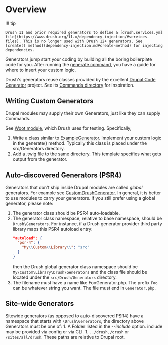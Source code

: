 # Overview

!!! tip

    Drush 11 and prior required generators to define a [drush.services.yml file](https://www.drush.org/11.x/dependency-injection/#services-files). This is no longer used with Drush 12+ generators. See [create() method](dependency-injection.md#create-method) for injecting dependencies.

Generators jump start your coding by building all the boring boilerplate code for you. After running the [generate command](commands/generate.md), you have a guide for where to insert your custom logic.

Drush's generators reuse classes provided by the excellent [Drupal Code Generator](https://github.com/Chi-teck/drupal-code-generator) project. See its [Commands directory](https://github.com/Chi-teck/drupal-code-generator/tree/3.x/src/Command) for inspiration.

## Writing Custom Generators
Drupal modules may supply their own Generators, just like they can supply Commands.

See [Woot module](https://github.com/drush-ops/drush/tree/12.x/sut/modules/unish/woot/src/Generators), which Drush uses for testing. Specifically,

  1. Write a class similar to [ExampleGenerator](https://github.com/drush-ops/drush/tree/12.x/sut/modules/unish/woot/src/Generators). Implement your custom logic in the generate() method. Typically this class is placed under the src/Generators directory.
  2. Add a .twig file to the same directory. This template specifies what gets output from the generator.
  
## Auto-discovered Generators (PSR4)

Generators that don't ship inside Drupal modules are called *global* generators. For example see [CustomDrushGenerator](https://github.com/drush-ops/drush/blob/12.x/tests/fixtures/lib/Drush/Generators/CustomDrushGenerator.php). In general, it is better to use modules to carry your generators. If you still prefer using a global generator, please note:

1. The generator class should be PSR4 auto-loadable.
1. The generator class namespace, relative to base namespace, should be `Drush\Generators`. For instance, if a Drush generator provider third party library maps this PSR4 autoload entry:
   ```json
   "autoload": {
     "psr-4": {
       "My\\Custom\\Library\\": "src"
     }
   }
   ```
   then the Drush global generator class namespace should be `My\Custom\Library\Drush\Generators` and the class file should be located under the `src/Drush/Generators` directory.
1. The filename must have a name like FooGenerator.php. The prefix `Foo` can be whatever string you want. The file must end in `Generator.php`.

## Site-wide Generators

Sitewide generators (as opposed to auto-discovered PSR4) have a namespace that starts with `\Drush\Generators`, the directory above Generators must be one of:
    1.  A Folder listed in the *--include* option. include may be provided via config or via CLI.
    1.  `../drush`, `/drush` or `/sites/all/drush`. These paths are relative to Drupal root.
